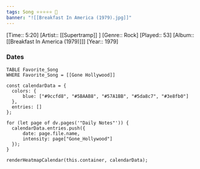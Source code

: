 ```yaml
---
tags: Song ⭐⭐⭐⭐⭐ 💛
banner: "![[Breakfast In America (1979).jpg]]"
---
```

[Time:: 5:20]
[Artist:: [[Supertramp]] ]
[Genre:: Rock]
[Played:: 53]
[Album:: [[Breakfast In America (1979)]]]
[Year:: 1979]
### Dates
````dataview
TABLE Favorite_Song
WHERE Favorite_Song = [[Gone Hollywood]]
````

  ```dataviewjs
const calendarData = { 
	colors: { 
		blue: ["#9ccfd8", "#5BAAB8", "#57A1BB", "#5da8c7", "#3e8fb0"] 
	}, 
	entries: [] 
}; 

for (let page of dv.pages('"Daily Notes"')) { 
	calendarData.entries.push({ 
		date: page.file.name, 
		intensity: page["Gone_Hollywood"]
	}); 
} 

renderHeatmapCalendar(this.container, calendarData);
```
